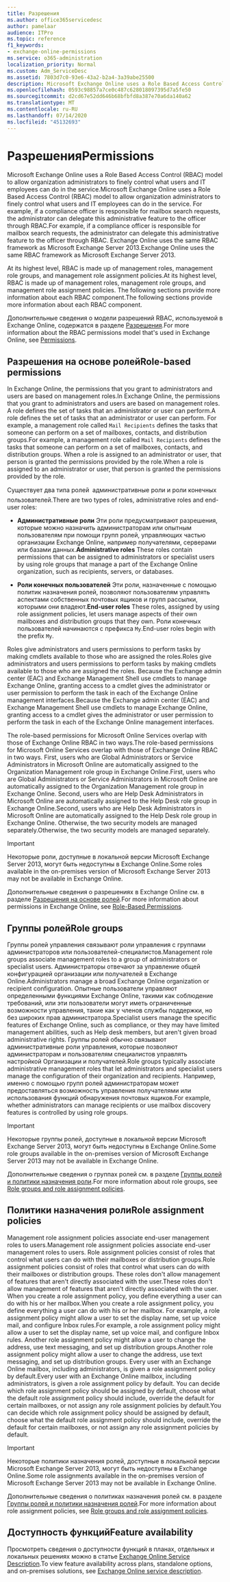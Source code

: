 ```yaml
---
title: Разрешения
ms.author: office365servicedesc
author: pamelaar
audience: ITPro
ms.topic: reference
f1_keywords:
- exchange-online-permissions
ms.service: o365-administration
localization_priority: Normal
ms.custom: Adm_ServiceDesc
ms.assetid: 7803d7c0-93e6-43a2-b2a4-3a39abe25500
description: Microsoft Exchange Online uses a Role Based Access Control (RBAC) model to allow organization administrators to finely control what users and IT employees can do in the service. For example, if a compliance officer is responsible for mailbox search requests, the administrator can delegate this administrative feature to the officer through RBAC. Exchange Online uses the same RBAC framework as Microsoft Exchange Server 2013.
ms.openlocfilehash: 0593c98857a7ce0c487c628018097395d7a5fe50
ms.sourcegitcommit: d2cd67e52dd646b68bfbfd8a387e70a6da140a62
ms.translationtype: MT
ms.contentlocale: ru-RU
ms.lasthandoff: 07/14/2020
ms.locfileid: "45132693"
---
```

# <a name="permissions"></a><span data-ttu-id="34538-105">Разрешения</span><span class="sxs-lookup"><span data-stu-id="34538-105">Permissions</span></span>

<span data-ttu-id="34538-106">Microsoft Exchange Online uses a Role Based Access Control (RBAC) model to allow organization administrators to finely control what users and IT employees can do in the service.</span><span class="sxs-lookup"><span data-stu-id="34538-106">Microsoft Exchange Online uses a Role Based Access Control (RBAC) model to allow organization administrators to finely control what users and IT employees can do in the service.</span></span> <span data-ttu-id="34538-107">For example, if a compliance officer is responsible for mailbox search requests, the administrator can delegate this administrative feature to the officer through RBAC.</span><span class="sxs-lookup"><span data-stu-id="34538-107">For example, if a compliance officer is responsible for mailbox search requests, the administrator can delegate this administrative feature to the officer through RBAC.</span></span> <span data-ttu-id="34538-108">Exchange Online uses the same RBAC framework as Microsoft Exchange Server 2013.</span><span class="sxs-lookup"><span data-stu-id="34538-108">Exchange Online uses the same RBAC framework as Microsoft Exchange Server 2013.</span></span> 
  
<span data-ttu-id="34538-109">At its highest level, RBAC is made up of management roles, management role groups, and management role assignment policies.</span><span class="sxs-lookup"><span data-stu-id="34538-109">At its highest level, RBAC is made up of management roles, management role groups, and management role assignment policies.</span></span> <span data-ttu-id="34538-110">The following sections provide more information about each RBAC component.</span><span class="sxs-lookup"><span data-stu-id="34538-110">The following sections provide more information about each RBAC component.</span></span>
  
<span data-ttu-id="34538-111">Дополнительные сведения о модели разрешений RBAC, используемой в Exchange Online, содержатся в разделе [Разрешения](https://go.microsoft.com/fwlink/p/?LinkId=271935).</span><span class="sxs-lookup"><span data-stu-id="34538-111">For more information about the RBAC permissions model that's used in Exchange Online, see [Permissions](https://go.microsoft.com/fwlink/p/?LinkId=271935).</span></span>
  
## <a name="role-based-permissions"></a><span data-ttu-id="34538-112">Разрешения на основе ролей</span><span class="sxs-lookup"><span data-stu-id="34538-112">Role-based permissions</span></span>

<span data-ttu-id="34538-113">In Exchange Online, the permissions that you grant to administrators and users are based on management roles.</span><span class="sxs-lookup"><span data-stu-id="34538-113">In Exchange Online, the permissions that you grant to administrators and users are based on management roles.</span></span> <span data-ttu-id="34538-114">A role defines the set of tasks that an administrator or user can perform.</span><span class="sxs-lookup"><span data-stu-id="34538-114">A role defines the set of tasks that an administrator or user can perform.</span></span> <span data-ttu-id="34538-115">For example, a management role called  `Mail Recipients` defines the tasks that someone can perform on a set of mailboxes, contacts, and distribution groups.</span><span class="sxs-lookup"><span data-stu-id="34538-115">For example, a management role called  `Mail Recipients` defines the tasks that someone can perform on a set of mailboxes, contacts, and distribution groups.</span></span> <span data-ttu-id="34538-116">When a role is assigned to an administrator or user, that person is granted the permissions provided by the role.</span><span class="sxs-lookup"><span data-stu-id="34538-116">When a role is assigned to an administrator or user, that person is granted the permissions provided by the role.</span></span> 
  
<span data-ttu-id="34538-117">Существует два типа ролей  административные роли и роли конечных пользователей.</span><span class="sxs-lookup"><span data-stu-id="34538-117">There are two types of roles, administrative roles and end-user roles:</span></span>
  
- <span data-ttu-id="34538-118">**Административные роли** Эти роли предусматривают разрешения, которые можно назначить администраторам или опытным пользователям при помощи групп ролей, управляющих частью организации Exchange Online, например получателями, серверами или базами данных.</span><span class="sxs-lookup"><span data-stu-id="34538-118">**Administrative roles** These roles contain permissions that can be assigned to administrators or specialist users by using role groups that manage a part of the Exchange Online organization, such as recipients, servers, or databases.</span></span> 
    
- <span data-ttu-id="34538-119">**Роли конечных пользователей** Эти роли, назначенные с помощью политик назначения ролей, позволяют пользователям управлять аспектами собственных почтовых ящиков и групп рассылки, которыми они владеют.</span><span class="sxs-lookup"><span data-stu-id="34538-119">**End-user roles** These roles, assigned by using role assignment policies, let users manage aspects of their own mailboxes and distribution groups that they own.</span></span> <span data-ttu-id="34538-120">Роли конечных пользователей начинаются с префикса  `My`.</span><span class="sxs-lookup"><span data-stu-id="34538-120">End-user roles begin with the prefix  `My`.</span></span>
    
<span data-ttu-id="34538-121">Roles give administrators and users permissions to perform tasks by making cmdlets available to those who are assigned the roles.</span><span class="sxs-lookup"><span data-stu-id="34538-121">Roles give administrators and users permissions to perform tasks by making cmdlets available to those who are assigned the roles.</span></span> <span data-ttu-id="34538-122">Because the Exchange admin center (EAC) and Exchange Management Shell use cmdlets to manage Exchange Online, granting access to a cmdlet gives the administrator or user permission to perform the task in each of the Exchange Online management interfaces.</span><span class="sxs-lookup"><span data-stu-id="34538-122">Because the Exchange admin center (EAC) and Exchange Management Shell use cmdlets to manage Exchange Online, granting access to a cmdlet gives the administrator or user permission to perform the task in each of the Exchange Online management interfaces.</span></span>
  
<span data-ttu-id="34538-123">The role-based permissions for Microsoft Online Services overlap with those of Exchange Online RBAC in two ways.</span><span class="sxs-lookup"><span data-stu-id="34538-123">The role-based permissions for Microsoft Online Services overlap with those of Exchange Online RBAC in two ways.</span></span> <span data-ttu-id="34538-124">First, users who are Global Administrators or Service Administrators in Microsoft Online are automatically assigned to the Organization Management role group in Exchange Online.</span><span class="sxs-lookup"><span data-stu-id="34538-124">First, users who are Global Administrators or Service Administrators in Microsoft Online are automatically assigned to the Organization Management role group in Exchange Online.</span></span> <span data-ttu-id="34538-125">Second, users who are Help Desk Administrators in Microsoft Online are automatically assigned to the Help Desk role group in Exchange Online.</span><span class="sxs-lookup"><span data-stu-id="34538-125">Second, users who are Help Desk Administrators in Microsoft Online are automatically assigned to the Help Desk role group in Exchange Online.</span></span> <span data-ttu-id="34538-126">Otherwise, the two security models are managed separately.</span><span class="sxs-lookup"><span data-stu-id="34538-126">Otherwise, the two security models are managed separately.</span></span>
  
> [!IMPORTANT]
> <span data-ttu-id="34538-127">Некоторые роли, доступные в локальной версии Microsoft Exchange Server 2013, могут быть недоступны в Exchange Online.</span><span class="sxs-lookup"><span data-stu-id="34538-127">Some roles available in the on-premises version of Microsoft Exchange Server 2013 may not be available in Exchange Online.</span></span> 
  
<span data-ttu-id="34538-128">Дополнительные сведения о разрешениях в Exchange Online см. в разделе [Разрешения на основе ролей](https://go.microsoft.com/fwlink/p/?LinkId=271936).</span><span class="sxs-lookup"><span data-stu-id="34538-128">For more information about permissions in Exchange Online, see [Role-Based Permissions](https://go.microsoft.com/fwlink/p/?LinkId=271936).</span></span>
  
## <a name="role-groups"></a><span data-ttu-id="34538-129">Группы ролей</span><span class="sxs-lookup"><span data-stu-id="34538-129">Role groups</span></span>

<span data-ttu-id="34538-130">Группы ролей управления связывают роли управления с группами администраторов или пользователей-специалистов.</span><span class="sxs-lookup"><span data-stu-id="34538-130">Management role groups associate management roles to a group of administrators or specialist users.</span></span> <span data-ttu-id="34538-131">Администраторы отвечают за управление общей конфигурацией организации или получателей в Exchange Online.</span><span class="sxs-lookup"><span data-stu-id="34538-131">Administrators manage a broad Exchange Online organization or recipient configuration.</span></span> <span data-ttu-id="34538-132">Опытные пользователи управляют определенными функциями Exchange Online, такими как соблюдение требований, или эти пользователи могут иметь ограниченные возможности управления, такие как у членов службы поддержки, но без широких прав администратора.</span><span class="sxs-lookup"><span data-stu-id="34538-132">Specialist users manage the specific features of Exchange Online, such as compliance, or they may have limited management abilities, such as Help desk members, but aren't given broad administrative rights.</span></span> <span data-ttu-id="34538-133">Группы ролей обычно связывают административные роли управления, которые позволяют администраторам и пользователям специалистов управлять настройкой Организации и получателей.</span><span class="sxs-lookup"><span data-stu-id="34538-133">Role groups typically associate administrative management roles that let administrators and specialist users manage the configuration of their organization and recipients.</span></span> <span data-ttu-id="34538-134">Например, именно с помощью групп ролей администраторам может предоставляться возможность управления получателями или использования функций обнаружения почтовых ящиков.</span><span class="sxs-lookup"><span data-stu-id="34538-134">For example, whether administrators can manage recipients or use mailbox discovery features is controlled by using role groups.</span></span> 
  
> [!IMPORTANT]
> <span data-ttu-id="34538-135">Некоторые группы ролей, доступные в локальной версии Microsoft Exchange Server 2013, могут быть недоступны в Exchange Online.</span><span class="sxs-lookup"><span data-stu-id="34538-135">Some role groups available in the on-premises version of Microsoft Exchange Server 2013 may not be available in Exchange Online.</span></span> 
  
<span data-ttu-id="34538-136">Дополнительные сведения о группах ролей см. в разделе [Группы ролей и политики назначения роли](https://go.microsoft.com/fwlink/p/?LinkId=271937).</span><span class="sxs-lookup"><span data-stu-id="34538-136">For more information about role groups, see [Role groups and role assignment policies](https://go.microsoft.com/fwlink/p/?LinkId=271937).</span></span>
  
## <a name="role-assignment-policies"></a><span data-ttu-id="34538-137">Политики назначения роли</span><span class="sxs-lookup"><span data-stu-id="34538-137">Role assignment policies</span></span>

<span data-ttu-id="34538-138">Management role assignment policies associate end-user management roles to users.</span><span class="sxs-lookup"><span data-stu-id="34538-138">Management role assignment policies associate end-user management roles to users.</span></span> <span data-ttu-id="34538-139">Role assignment policies consist of roles that control what users can do with their mailboxes or distribution groups.</span><span class="sxs-lookup"><span data-stu-id="34538-139">Role assignment policies consist of roles that control what users can do with their mailboxes or distribution groups.</span></span> <span data-ttu-id="34538-140">These roles don't allow management of features that aren't directly associated with the user.</span><span class="sxs-lookup"><span data-stu-id="34538-140">These roles don't allow management of features that aren't directly associated with the user.</span></span> <span data-ttu-id="34538-141">When you create a role assignment policy, you define everything a user can do with his or her mailbox.</span><span class="sxs-lookup"><span data-stu-id="34538-141">When you create a role assignment policy, you define everything a user can do with his or her mailbox.</span></span> <span data-ttu-id="34538-142">For example, a role assignment policy might allow a user to set the display name, set up voice mail, and configure Inbox rules.</span><span class="sxs-lookup"><span data-stu-id="34538-142">For example, a role assignment policy might allow a user to set the display name, set up voice mail, and configure Inbox rules.</span></span> <span data-ttu-id="34538-143">Another role assignment policy might allow a user to change the address, use text messaging, and set up distribution groups.</span><span class="sxs-lookup"><span data-stu-id="34538-143">Another role assignment policy might allow a user to change the address, use text messaging, and set up distribution groups.</span></span> <span data-ttu-id="34538-144">Every user with an Exchange Online mailbox, including administrators, is given a role assignment policy by default.</span><span class="sxs-lookup"><span data-stu-id="34538-144">Every user with an Exchange Online mailbox, including administrators, is given a role assignment policy by default.</span></span> <span data-ttu-id="34538-145">You can decide which role assignment policy should be assigned by default, choose what the default role assignment policy should include, override the default for certain mailboxes, or not assign any role assignment policies by default.</span><span class="sxs-lookup"><span data-stu-id="34538-145">You can decide which role assignment policy should be assigned by default, choose what the default role assignment policy should include, override the default for certain mailboxes, or not assign any role assignment policies by default.</span></span>
  
> [!IMPORTANT]
> <span data-ttu-id="34538-146">Некоторые политики назначения ролей, доступные в локальной версии Microsoft Exchange Server 2013, могут быть недоступны в Exchange Online.</span><span class="sxs-lookup"><span data-stu-id="34538-146">Some role assignments available in the on-premises version of Microsoft Exchange Server 2013 may not be available in Exchange Online.</span></span> 
  
<span data-ttu-id="34538-147">Дополнительные сведения о политиках назначения ролей см. в разделе [Группы ролей и политики назначения ролей](https://go.microsoft.com/fwlink/p/?LinkId=271937).</span><span class="sxs-lookup"><span data-stu-id="34538-147">For more information about role assignment policies, see [Role groups and role assignment policies](https://go.microsoft.com/fwlink/p/?LinkId=271937).</span></span>
  
## <a name="feature-availability"></a><span data-ttu-id="34538-148">Доступность функций</span><span class="sxs-lookup"><span data-stu-id="34538-148">Feature availability</span></span>

<span data-ttu-id="34538-149">Просмотреть сведения о доступности функций в планах, отдельных и локальных решениях можно в статье [Exchange Online Service Description](exchange-online-service-description.md).</span><span class="sxs-lookup"><span data-stu-id="34538-149">To view feature availability across plans, standalone options, and on-premises solutions, see [Exchange Online service description](exchange-online-service-description.md).</span></span>
  

